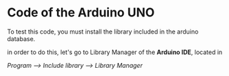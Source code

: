 # Code of the Arduino UNO

To test this code, you must install the library included in the arduino database.

in order to do this, let's go to Library Manager of the __Arduino IDE__, located in

_Program --> Include library --> Library Manager_
